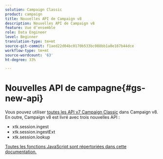 ```yaml
---
solution: Campaign Classic
product: campaign
title: Nouvelles API de Campaign v8
description: Nouvelles API de Campaign v8
feature: Vue d’ensemble
role: Data Engineer
level: Beginner
translation-type: tm+mt
source-git-commit: f1aed22d04bc0170b533bc088bb1a8e187b44dce
workflow-type: tm+mt
source-wordcount: '63'
ht-degree: 33%

---
```


# Nouvelles API de campagne{#gs-new-api}

Vous pouvez utiliser [toutes les API v7 Campaign Classic](https://docs.adobe.com/content/help/en/campaign-classic/technicalresources/api/p-1.html) dans Campaign v8. En outre, Campaign v8 est livré avec trois nouvelles API :

* xtk.session.ingest
* xtk.session.ingestExt
* xtk.session.lookup

[Toutes les fonctions JavaScript sont répertoriées dans cette documentation.](https://docs.adobe.com/content/help/en/campaign-classic/technicalresources/api/p-1.html)
